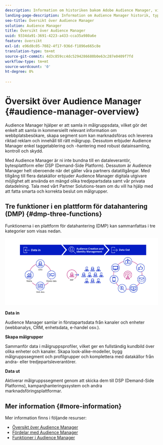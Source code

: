 ```yaml
---
description: Information om historiken bakom Adobe Audience Manager, vilka typer av data som samlas in, segmentering, rapportering med mera.
landing-page-description: Information om Audience Manager historik, typer av insamlade data, segmentering, rapportering och mycket annat.
seo-title: Översikt över Audience Manager
solution: Audience Manager
title: Översikt över Audience Manager
uuid: 9334da91-3691-4223-a433-cca35a980a6e
feature: översikt
exl-id: e96d8c05-7082-4f17-936d-f1896e665c8e
translation-type: tm+mt
source-git-commit: 4d3c859cc4dc5294286680b0e63c287e0409f7fd
workflow-type: tm+mt
source-wordcount: '0'
ht-degree: 0%

---
```


# Översikt över Audience Manager {#audience-manager-overview}

Audience Manager hjälper er att samla in målgruppsdata, vilket gör det enkelt att samla in kommersiellt relevant information om webbplatsbesökare, skapa segment som kan marknadsföras och leverera riktad reklam och innehåll till rätt målgrupp. Dessutom erbjuder Audience Manager enkel taggetablering och -hantering med robust datainsamling, kontroll och skydd.

Med Audience Manager är ni inte bundna till en dataleverantör, bytesplattform eller DSP (Demand-Side Platform). Dessutom är Audience Manager helt oberoende när det gäller våra partners datatillgångar. Med tillgång till flera datakällor erbjuder Audience Manager digitala utgivare möjlighet att använda en mängd olika tredjepartsdata samt vår privata datadelning. Tala med vårt Partner Solutions-team om du vill ha hjälp med att fatta smarta och korrekta beslut om målgrupper.

## Tre funktioner i en plattform för datahantering (DMP) {#dmp-three-functions}

Funktionerna i en plattform för datahantering (DMP) kan sammanfattas i tre kategorier som visas nedan.

![Bild av tre DMP-funktioner: Data in, målgruppsgenerering, data ut](/help/using/overview/assets/dmp-functions.png)

**Data in**

Audience Manager samlar in förstapartsdata från kanaler och enheter (webbanalys, CRM, enhetsdata, e-handel osv.).

**Skapa målgrupper**

Sammanför data i målgruppsprofiler, vilket ger en fullständig kundbild över olika enheter och kanaler. Skapa look-alike-modeller, bygg målgruppssegment och profilgrupper och komplettera med datakällor från andra- eller tredjepartsleverantörer.

**Data ut**

Aktiverar målgruppssegment genom att skicka dem till DSP (Demand-Side Platforms), kampanjhanteringssystem och andra marknadsföringsplattformar.

## Mer information {#more-information}

Mer information finns i följande resurser:
* [Översikt över Audience Manager](https://www.adobe.com/se/analytics/audience-manager.html)
* [Fördelar med Audience Manager](https://www.adobe.com/analytics/audience-manager/benefits.html)
* [Funktioner i Audience Manager](https://www.adobe.com/se/analytics/audience-manager/features.html)


<!--

## History and Background {#history-and-background}

Audience Manager started as Demdex in 2008. It was acquired by Adobe Systems in 2011 and subsequently rebranded as Audience Manager.

## History {#history}

Since 2008, Audience Manager (formerly, [!UICONTROL Demdex]) has been a pioneer in the on-line audience management market. Audience Manager services power dynamic, multi-channel online data strategies. Our platform and services are used by an array of diverse industries from automobiles (AutoTrader), to airlines (American Airlines), and financial services companies (American Express). Audience Manager uses enterprise-level technology to provide the scale, reliability, analytics, and performance to help your business succeed online. Audience Manager integrates with the Adobe Experience Cloud to help you centralize, manage, and take action on your data assets across a growing number of digitally addressable channels.

## Audience Manager and its Data Management Platform (DMP) {#aam-dmp}

Audience Manager helps you manage your data pipeline. Our service is a catalyst that transforms generic users and raw data signals into actual audience segments used for multi-channel marketing efforts. Additionally, Audience Manager provides tools for tag management and audience analytics while simultaneously meeting the privacy and data security needs of clients and consumers.

![](assets/am_overview_80.png)


-->
